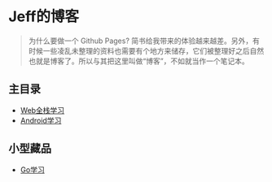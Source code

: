 # Jeff的博客

> 为什么要做一个 Github Pages? 简书给我带来的体验越来越差。另外，有时候一些凌乱未整理的资料也需要有个地方来储存，它们被整理好之后自然也就是博客了。所以与其把这里叫做“博客”，不如就当作一个笔记本。

## 主目录

- [Web全栈学习](Web/README.md)
- [Android学习](Android/README.md)

## 小型藏品

- [Go学习](Miniature/goLearning.md)